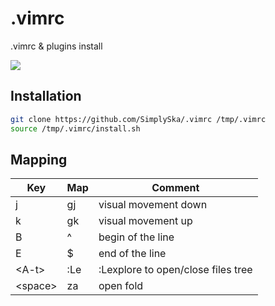 # .vimrc

.vimrc & plugins install

![](https://i.ibb.co/1JHgqzZ/Screen-Shot-2020-02-05-at-1-22-41-AM.png)

## Installation 

```sh
git clone https://github.com/SimplySka/.vimrc /tmp/.vimrc
source /tmp/.vimrc/install.sh
```

## Mapping

| Key | Map | Comment |
| --- | --- | ------- | 
| j | gj | visual movement down |
| k | gk | visual movement up |
| B | ^ | begin of the line |
| E | $ | end of the line |
| \<A-t> | :Le | :Lexplore to open/close files tree |
| \<space> | za | open fold |
